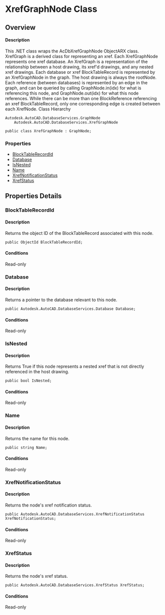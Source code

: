 # XrefGraphNode Class

## Overview

#### Description
This .NET class wraps the AcDbXrefGraphNode ObjectARX class. 
XrefGraph is a derived class for representing an xref. Each XrefGraphNode represents one xref database. 
An XrefGraph is a representation of the relationship between a host drawing, its xref'd drawings, and any nested xref drawings. Each database or xref BlockTableRecord is represented by an XrefGraphNode in the graph. The host drawing is always the rootNode. Each reference (between databases) is represented by an edge in the graph, and can be queried by calling GraphNode.in(idx) for what is referencing this node, and GraphNode.out(idx) for what this node references. 
While there can be more than one BlockReference referencing an xref BlockTableRecord, only one corresponding edge is created between each XrefNode.
Class Hierarchy
```text
Autodesk.AutoCAD.DatabaseServices.GraphNode
    Autodesk.AutoCAD.DatabaseServices.XrefGraphNode
```

```text
public class XrefGraphNode : GraphNode;
```

### Properties

- [BlockTableRecordId](#blocktablerecordid)
- [Database](#database)
- [IsNested](#isnested)
- [Name](#name)
- [XrefNotificationStatus](#xrefnotificationstatus)
- [XrefStatus](#xrefstatus)


## Properties Details

### BlockTableRecordId

#### Description
Returns the object ID of the BlockTableRecord associated with this node.
```text
public ObjectId BlockTableRecordId;
```

#### Conditions
Read-only
### Database

#### Description
Returns a pointer to the database relevant to this node.
```text
public Autodesk.AutoCAD.DatabaseServices.Database Database;
```

#### Conditions
Read-only
### IsNested

#### Description
Returns True if this node represents a nested xref that is not directly referenced in the host drawing.
```text
public bool IsNested;
```

#### Conditions
Read-only
### Name

#### Description
Returns the name for this node.
```text
public string Name;
```

#### Conditions
Read-only
### XrefNotificationStatus

#### Description
Returns the node's xref notification status.
```text
public Autodesk.AutoCAD.DatabaseServices.XrefNotificationStatus XrefNotificationStatus;
```

#### Conditions
Read-only
### XrefStatus

#### Description
Returns the node's xref status.
```text
public Autodesk.AutoCAD.DatabaseServices.XrefStatus XrefStatus;
```

#### Conditions
Read-only